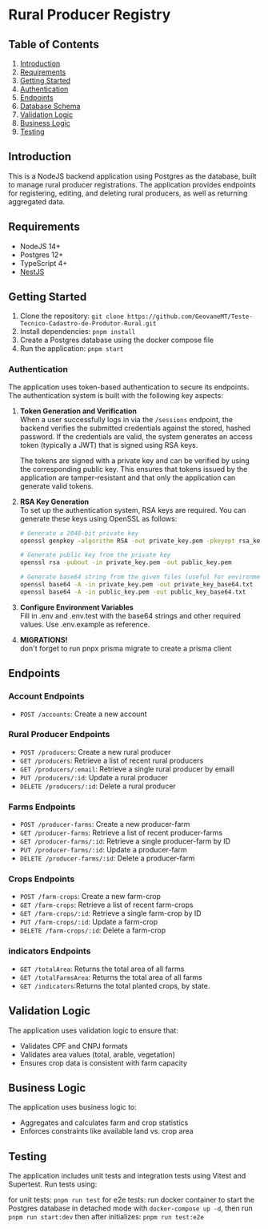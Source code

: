 **Rural Producer Registry**
==========================

**Table of Contents**
-----------------

1. [Introduction](#introduction)
2. [Requirements](#requirements)
3. [Getting Started](#getting-started)
5. [Authentication](#authentication)
6. [Endpoints](#endpoints)
7. [Database Schema](#database-schema)
8. [Validation Logic](#validation-logic)
9. [Business Logic](#business-logic)
10. [Testing](#testing)

**Introduction**
---------------

This is a NodeJS backend application using Postgres as the database, built to manage rural producer registrations. The application provides endpoints for registering, editing, and deleting rural producers, as well as returning aggregated data.

**Requirements**
---------------

* NodeJS 14+
* Postgres 12+
* TypeScript 4+
* [NestJS](https://nestjs.com/)

**Getting Started**
-------------------

1. Clone the repository: `git clone https://github.com/GeovaneMT/Teste-Tecnico-Cadastro-de-Produtor-Rural.git`
2. Install dependencies: `pnpm install`
3. Create a Postgres database using the docker compose file
4. Run the application: `pnpm start`

### Authentication

The application uses token-based authentication to secure its endpoints. The authentication system is built with the following key aspects:

1. **Token Generation and Verification**  
   When a user successfully logs in via the `/sessions` endpoint, the backend verifies the submitted credentials against the stored, hashed password. If the credentials are valid, the system generates an access token (typically a JWT) that is signed using RSA keys.  
   
   The tokens are signed with a private key and can be verified by using the corresponding public key. This ensures that tokens issued by the application are tamper-resistant and that only the application can generate valid tokens.

2. **RSA Key Generation**  
   To set up the authentication system, RSA keys are required. You can generate these keys using OpenSSL as follows:
   
   ```bash
   # Generate a 2048-bit private key
   openssl genpkey -algorithm RSA -out private_key.pem -pkeyopt rsa_keygen_bits:2048
   
   # Generate public key from the private key
   openssl rsa -pubout -in private_key.pem -out public_key.pem
   
   # Generate base64 string from the given files (useful for environment variables or configuration)
   openssl base64 -A -in private_key.pem -out private_key_base64.txt
   openssl base64 -A -in public_key.pem -out public_key_base64.txt

3. **Configure Environment Variables**  
Fill in .env and .env.test with the base64 strings and other required values. Use .env.example as reference.

4. **MIGRATIONS!**  
don't forget to run pnpx prisma migrate to create a prisma client

**Endpoints**
------------

### Account Endpoints

* `POST /accounts`: Create a new account

### Rural Producer Endpoints

* `POST /producers`: Create a new rural producer
* `GET /producers`: Retrieve a list of recent rural producers
* `GET /producers/:email`: Retrieve a single rural producer by emaill
* `PUT /producers/:id`: Update a rural producer
* `DELETE /producers/:id`: Delete a rural producer

### Farms Endpoints

* `POST /producer-farms`: Create a new producer-farm
* `GET /producer-farms`: Retrieve a list of recent producer-farms
* `GET /producer-farms/:id`: Retrieve a single producer-farm by ID
* `PUT /producer-farms/:id`: Update a producer-farm
* `DELETE /producer-farms/:id`: Delete a producer-farm

### Crops Endpoints

* `POST /farm-crops`: Create a new farm-crop
* `GET /farm-crops`: Retrieve a list of recent farm-crops
* `GET /farm-crops/:id`: Retrieve a single farm-crop by ID
* `PUT /farm-crops/:id`: Update a farm-crop
* `DELETE /farm-crops/:id`: Delete a farm-crop

### indicators Endpoints

* `GET /totalArea`: Returns the total area of all farms
* `GET /totalFarmsArea`: Returns the total area of all farms
* `GET /indicators`:Returns the total planted crops, by state.

**Validation Logic**
-------------------

The application uses validation logic to ensure that:

* Validates CPF and CNPJ formats
* Validates area values (total, arable, vegetation)
* Ensures crop data is consistent with farm capacity

**Business Logic**
------------------

The application uses business logic to:

* Aggregates and calculates farm and crop statistics
* Enforces constraints like available land vs. crop area

**Testing**
------------

The application includes unit tests and integration tests using Vitest and Supertest.
Run tests using:

for unit tests: `pnpm run test`
for e2e tests: run docker container to start the Postgres database in detached mode with `docker-compose up -d`,
then run `pnpm run start:dev`
then after initializes: `pnpm run test:e2e`